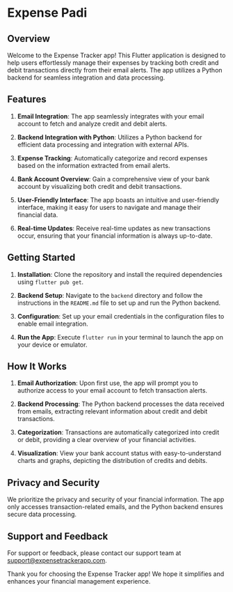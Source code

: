 # Expense Padi

## Overview

Welcome to the Expense Tracker app! This Flutter application is designed to help users effortlessly manage their expenses by tracking both credit and debit transactions directly from their email alerts. The app utilizes a Python backend for seamless integration and data processing.

## Features

1. **Email Integration**: The app seamlessly integrates with your email account to fetch and analyze credit and debit alerts.

2. **Backend Integration with Python**: Utilizes a Python backend for efficient data processing and integration with external APIs.

3. **Expense Tracking**: Automatically categorize and record expenses based on the information extracted from email alerts.

4. **Bank Account Overview**: Gain a comprehensive view of your bank account by visualizing both credit and debit transactions.

5. **User-Friendly Interface**: The app boasts an intuitive and user-friendly interface, making it easy for users to navigate and manage their financial data.

6. **Real-time Updates**: Receive real-time updates as new transactions occur, ensuring that your financial information is always up-to-date.

## Getting Started

1. **Installation**: Clone the repository and install the required dependencies using `flutter pub get`.

2. **Backend Setup**: Navigate to the `backend` directory and follow the instructions in the `README.md` file to set up and run the Python backend.

3. **Configuration**: Set up your email credentials in the configuration files to enable email integration.

4. **Run the App**: Execute `flutter run` in your terminal to launch the app on your device or emulator.

## How It Works

1. **Email Authorization**: Upon first use, the app will prompt you to authorize access to your email account to fetch transaction alerts.

2. **Backend Processing**: The Python backend processes the data received from emails, extracting relevant information about credit and debit transactions.

3. **Categorization**: Transactions are automatically categorized into credit or debit, providing a clear overview of your financial activities.

4. **Visualization**: View your bank account status with easy-to-understand charts and graphs, depicting the distribution of credits and debits.

## Privacy and Security

We prioritize the privacy and security of your financial information. The app only accesses transaction-related emails, and the Python backend ensures secure data processing.

## Support and Feedback

For support or feedback, please contact our support team at support@expensetrackerapp.com.

Thank you for choosing the Expense Tracker app! We hope it simplifies and enhances your financial management experience.